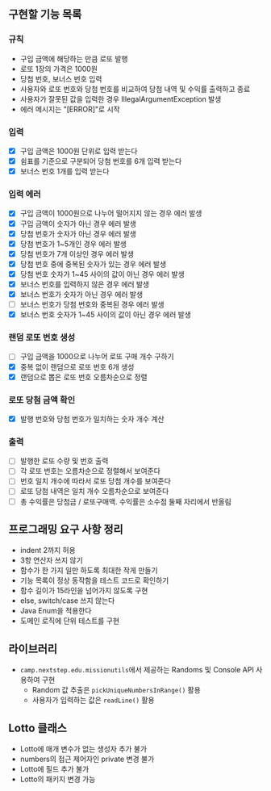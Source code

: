 ## 구현할 기능 목록

### 규칙
- 구입 금액에 해당하는 만큼 로또 발행
- 로또 1장의 가격은 1000원
- 당첨 번호, 보너스 번호 입력
- 사용자와 로또 번호와 당첨 번호를 비교하여 당첨 내역 및 수익률 출력하고 종료
- 사용자가 잘못된 값을 입력한 경우 IllegalArgumentException 발생
- 에러 메시지는 "[ERROR]"로 시작
### 입력
- [X] 구입 금액은 1000원 단위로 입력 받는다
- [X] 쉼표를 기준으로 구분되어 당첨 번호를 6개 입력 받는다
- [X] 보너스 번호 1개를 입력 받는다
### 입력 에러
- [X] 구입 금액이 1000원으로 나누어 떨어지지 않는 경우 에러 발생
- [X] 구입 금액이 숫자가 아닌 경우 에러 발생
- [X] 당첨 번호가 숫자가 아닌 경우 에러 발생
- [X] 당첨 번호가 1~5개인 경우 에러 발생
- [X] 당첨 번호가 7개 이상인 경우 에러 발생
- [X] 당첨 번호 중에 중복된 숫자가 있는 경우 에러 발생
- [X] 당첨 번호 숫자가 1~45 사이의 값이 아닌 경우 에러 발생
- [X] 보너스 번호를 입력하지 않은 경우 에러 발생
- [X] 보너스 번호가 숫자가 아닌 경우 에러 발생
- [ ] 보너스 번호가 당첨 번호와 중복된 경우 에러 발생
- [X] 보너스 번호 숫자가 1~45 사이의 값이 아닌 경우 에러 발생
### 랜덤 로또 번호 생성
- [ ] 구입 금액을 1000으로 나누어 로또 구매 개수 구하기
- [X] 중복 없이 랜덤으로 로또 번호 6개 생성
- [X] 랜덤으로 뽑은 로또 번호 오름차순으로 정렬
### 로또 당첨 금액 확인
- [X] 발행 번호와 당첨 번호가 일치하는 숫자 개수 계산
### 출력
- [ ] 발행한 로또 수량 및 번호 출력
- [ ] 각 로또 번호는 오름차순으로 정렬해서 보여준다
- [ ] 번호 일치 개수에 따라서 로또 당첨 개수를 보여준다 
- [ ] 로또 당첨 내역은 일치 개수 오름차순으로 보여준다
- [ ] 총 수익률은 당첨금 / 로또구매액. 수익률은 소수점 둘째 자리에서 반올림

## 프로그래밍 요구 사항 정리
- indent 2까지 허용
- 3항 연산자 쓰지 않기
- 함수가 한 가지 일만 하도록 최대한 작게 만들기
- 기능 목록이 정상 동작함을 테스트 코드로 확인하기
- 함수 길이가 15라인을 넘어가지 않도록 구현
- else, switch/case 쓰지 않는다
- Java Enum을 적용한다
- 도메인 로직에 단위 테스트를 구현

## 라이브러리
- `camp.nextstep.edu.missionutils`에서 제공하는 Randoms 및 Console API 사용하여 구현
  - Random 값 추출은 `pickUniqueNumbersInRange()` 활용
  - 사용자가 입력하는 값은 `readLine()` 활용

## Lotto 클래스
- Lotto에 매개 변수가 없는 생성자 추가 불가
- numbers의 접근 제어자인 private 변경 불가
- Lotto에 필드 추가 불가
- Lotto의 패키지 변경 가능